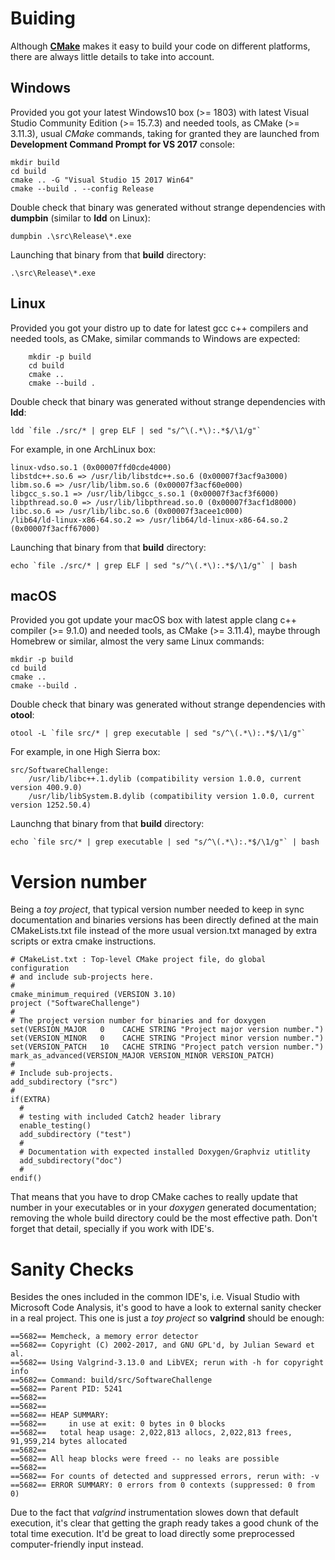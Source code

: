 # Buiding

Although [**CMake**](CMakeLists.txt) makes it easy to build your code on different platforms, there are always little details to take into account. 

## Windows

Provided you got your latest Windows10 box (>= 1803) with latest Visual Studio Community Edition (>= 15.7.3) and needed tools, as CMake (>= 3.11.3),
usual *CMake* commands, taking for granted they are launched from **Development Command Prompt for VS 2017** console:

	mkdir build
	cd build
	cmake .. -G "Visual Studio 15 2017 Win64"
	cmake --build . --config Release

Double check that binary was generated without strange dependencies with **dumpbin** (similar to **ldd** on Linux):

	dumpbin .\src\Release\*.exe

Launching that binary from that **build** directory:

	.\src\Release\*.exe

## Linux

Provided you got your distro up to date for latest gcc c++ compilers and needed tools, as CMake, similar commands to Windows are expected:

        mkdir -p build
        cd build
        cmake ..
        cmake --build .

Double check that binary was generated without strange dependencies with **ldd**:

	ldd `file ./src/* | grep ELF | sed "s/^\(.*\):.*$/\1/g"`

For example, in one ArchLinux box:

	linux-vdso.so.1 (0x00007ffd0cde4000)
	libstdc++.so.6 => /usr/lib/libstdc++.so.6 (0x00007f3acf9a3000)
	libm.so.6 => /usr/lib/libm.so.6 (0x00007f3acf60e000)
	libgcc_s.so.1 => /usr/lib/libgcc_s.so.1 (0x00007f3acf3f6000)
	libpthread.so.0 => /usr/lib/libpthread.so.0 (0x00007f3acf1d8000)
	libc.so.6 => /usr/lib/libc.so.6 (0x00007f3acee1c000)
	/lib64/ld-linux-x86-64.so.2 => /usr/lib64/ld-linux-x86-64.so.2 (0x00007f3acff67000)

Launching that binary from that **build** directory:
	
	echo `file ./src/* | grep ELF | sed "s/^\(.*\):.*$/\1/g"` | bash

## macOS

Provided you got update your macOS box with latest apple clang c++ compiler (>= 9.1.0) and needed tools, as CMake (>= 3.11.4), maybe through Homebrew or similar, almost the very same Linux commands:

	mkdir -p build
	cd build
	cmake ..
	cmake --build .

Double check that binary was generated without strange dependencies with **otool**:

	otool -L `file src/* | grep executable | sed "s/^\(.*\):.*$/\1/g"`

For example, in one High Sierra box:

	src/SoftwareChallenge:
		/usr/lib/libc++.1.dylib (compatibility version 1.0.0, current version 400.9.0)
		/usr/lib/libSystem.B.dylib (compatibility version 1.0.0, current version 1252.50.4)

Launchng that binary from that **build** directory:

	echo `file src/* | grep executable | sed "s/^\(.*\):.*$/\1/g"` | bash

# Version number

Being a *toy project*, that typical version number needed to keep in sync documentation and binaries versions has been directly defined at the main CMakeLists.txt file instead of the more usual version.txt managed by extra scripts or extra cmake instructions.

	# CMakeList.txt : Top-level CMake project file, do global configuration
	# and include sub-projects here.
	#
	cmake_minimum_required (VERSION 3.10)
	project ("SoftwareChallenge")
	#
	# The project version number for binaries and for doxygen
	set(VERSION_MAJOR   0    CACHE STRING "Project major version number.")
	set(VERSION_MINOR   0    CACHE STRING "Project minor version number.")
	set(VERSION_PATCH   10   CACHE STRING "Project patch version number.")
	mark_as_advanced(VERSION_MAJOR VERSION_MINOR VERSION_PATCH)
	#
	# Include sub-projects.
	add_subdirectory ("src")
	#
	if(EXTRA)
	  #
	  # testing with included Catch2 header library
	  enable_testing()
	  add_subdirectory ("test")
	  #
	  # Documentation with expected installed Doxygen/Graphviz utitlity
  	  add_subdirectory("doc")
	  #
	endif()

That means that you have to drop CMake caches to really update that number in your executables or in your *doxygen* generated documentation; removing the whole build directory could be the most effective path. Don't forget that detail, specially if you work with IDE's.

# Sanity Checks

Besides the ones included in the common IDE's, i.e. Visual Studio with Microsoft Code Analysis, it's good to have a look to external sanity checker in a real project. This one is just a *toy project* so **valgrind** should be enough:

 
	==5682== Memcheck, a memory error detector
	==5682== Copyright (C) 2002-2017, and GNU GPL'd, by Julian Seward et al.
	==5682== Using Valgrind-3.13.0 and LibVEX; rerun with -h for copyright info
	==5682== Command: build/src/SoftwareChallenge
	==5682== Parent PID: 5241
	==5682== 
	==5682== 
	==5682== HEAP SUMMARY:
	==5682==     in use at exit: 0 bytes in 0 blocks
	==5682==   total heap usage: 2,022,813 allocs, 2,022,813 frees, 91,959,214 bytes allocated
	==5682== 
	==5682== All heap blocks were freed -- no leaks are possible
	==5682== 
	==5682== For counts of detected and suppressed errors, rerun with: -v
	==5682== ERROR SUMMARY: 0 errors from 0 contexts (suppressed: 0 from 0)

Due to the fact that *valgrind* instrumentation slowes down that default execution, it's clear that getting the graph ready takes a good chunk of the total time execution. It'd be great to load directly some preprocessed computer-friendly input instead.

